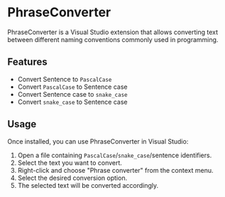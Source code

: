 # PhraseConverter

PhraseConverter is a Visual Studio extension that allows converting text between different naming conventions commonly used in programming.

## Features

- Convert Sentence to `PascalCase`
- Convert `PascalCase` to Sentence case
- Convert Sentence case to `snake_case`
- Convert `snake_case` to Sentence case


## Usage

Once installed, you can use PhraseConverter in Visual Studio:

1. Open a file containing `PascalCase`/`snake_case`/sentence identifiers.
2. Select the text you want to convert.
3. Right-click and choose "Phrase converter" from the context menu.
4. Select the desired conversion option.
5. The selected text will be converted accordingly.
